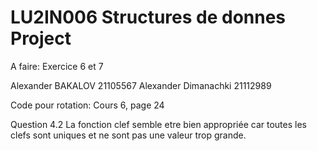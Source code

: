 # LU2IN006 Structures de donnes Project
A faire: Exercice 6 et 7

Alexander BAKALOV 21105567
Alexander Dimanachki 21112989

Code pour rotation: Cours 6, page 24

Question 4.2
La fonction clef semble etre bien appropriée car toutes les clefs sont uniques et ne sont pas une valeur trop grande.